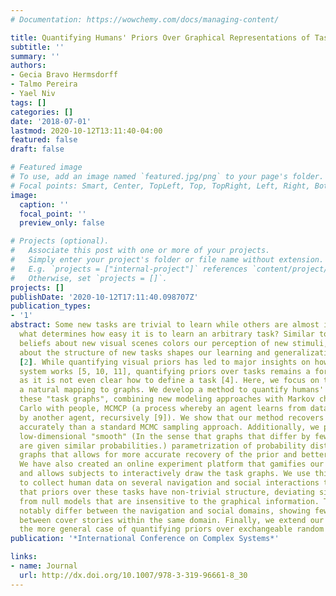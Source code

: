 ```yaml
---
# Documentation: https://wowchemy.com/docs/managing-content/

title: Quantifying Humans' Priors Over Graphical Representations of Tasks
subtitle: ''
summary: ''
authors:
- Gecia Bravo Hermsdorff
- Talmo Pereira
- Yael Niv
tags: []
categories: []
date: '2018-07-01'
lastmod: 2020-10-12T13:11:40-04:00
featured: false
draft: false

# Featured image
# To use, add an image named `featured.jpg/png` to your page's folder.
# Focal points: Smart, Center, TopLeft, Top, TopRight, Left, Right, BottomLeft, Bottom, BottomRight.
image:
  caption: ''
  focal_point: ''
  preview_only: false

# Projects (optional).
#   Associate this post with one or more of your projects.
#   Simply enter your project's folder or file name without extension.
#   E.g. `projects = ["internal-project"]` references `content/project/deep-learning/index.md`.
#   Otherwise, set `projects = []`.
projects: []
publishDate: '2020-10-12T17:11:40.098707Z'
publication_types:
- '1'
abstract: Some new tasks are trivial to learn while others are almost impossible;
  what determines how easy it is to learn an arbitrary task? Similar to how our prior
  beliefs about new visual scenes colors our perception of new stimuli, our priors
  about the structure of new tasks shapes our learning and generalization abilities
  [2]. While quantifying visual priors has led to major insights on how our visual
  system works [5, 10, 11], quantifying priors over tasks remains a formidable goal,
  as it is not even clear how to define a task [4]. Here, we focus on tasks that have
  a natural mapping to graphs. We develop a method to quantify humans' priors over
  these "task graphs", combining new modeling approaches with Markov chain Monte
  Carlo with people, MCMCP (a process whereby an agent learns from data generated
  by another agent, recursively [9]). We show that our method recovers priors more
  accurately than a standard MCMC sampling approach. Additionally, we propose a novel
  low-dimensional "smooth" (In the sense that graphs that differ by fewer edges
  are given similar probabilities.) parametrization of probability distributions over
  graphs that allows for more accurate recovery of the prior and better generalization.
  We have also created an online experiment platform that gamifies our MCMCP algorithm
  and allows subjects to interactively draw the task graphs. We use this platform
  to collect human data on several navigation and social interactions tasks. We show
  that priors over these tasks have non-trivial structure, deviating significantly
  from null models that are insensitive to the graphical information. The priors also
  notably differ between the navigation and social domains, showing fewer differences
  between cover stories within the same domain. Finally, we extend our framework to
  the more general case of quantifying priors over exchangeable random structures.
publication: '*International Conference on Complex Systems*'

links:
- name: Journal
  url: http://dx.doi.org/10.1007/978-3-319-96661-8_30
---
```

